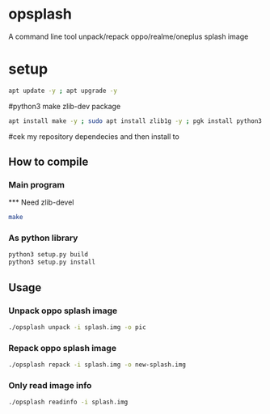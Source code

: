 # opsplash
A command line tool unpack/repack oppo/realme/oneplus splash image

# setup
```sh
apt update -y ; apt upgrade -y
```
#python3 make zlib-dev package
```sh
apt install make -y ; sudo apt install zlib1g -y ; pgk install python3 -y
```
#cek my repository dependecies and then install to

## How to compile
### Main program
*** Need zlib-devel    
``` sh
make
```
### As python library
``` sh
python3 setup.py build
python3 setup.py install
```

## Usage
### Unpack oppo splash image    
``` sh
./opsplash unpack -i splash.img -o pic
```
    
### Repack oppo splash image
``` sh
./opsplash repack -i splash.img -o new-splash.img
```

### Only read image info
``` sh
./opsplash readinfo -i splash.img
```
